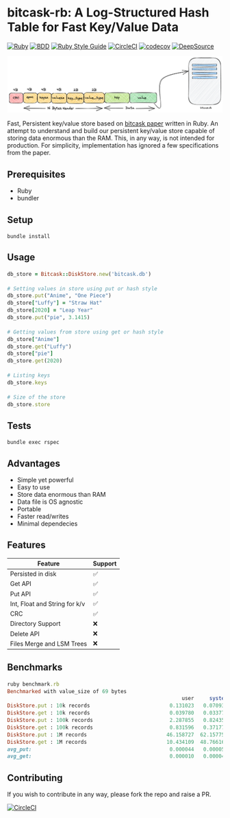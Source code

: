 # bitcask-rb: A Log-Structured Hash Table for Fast Key/Value Data

[![Ruby](https://img.shields.io/badge/ruby-3.1.1-brightgreen)](https://www.ruby-lang.org/en/)
[![BDD](https://img.shields.io/badge/rspec-3.1-green)](https://rspec.info/)
[![Ruby Style Guide](https://img.shields.io/badge/code%20style-rubocop-red)](https://github.com/rubocop/rubocop)
[![CircleCI](https://dl.circleci.com/status-badge/img/gh/dineshgowda24/bitcask-rb/tree/main.svg?style=shield)](https://dl.circleci.com/status-badge/redirect/gh/dineshgowda24/bitcask-rb/tree/main)
[![codecov](https://codecov.io/gh/dineshgowda24/bitcask-rb/branch/main/graph/badge.svg?token=HY8IQSEKCA)](https://codecov.io/gh/dineshgowda24/bitcask-rb)
[![DeepSource](https://deepsource.io/gh/dineshgowda24/bitcask-rb.svg/?label=active+issues&token=aISrLFG-Rwka_9MMiZixX_NT)](https://deepsource.io/gh/dineshgowda24/bitcask-rb/?ref=repository-badge)

<img src="image.png"/>

Fast, Persistent key/value store based on [bitcask paper](https://riak.com/assets/bitcask-intro.pdf) written in Ruby.
An attempt to understand and build our persistent key/value store capable of storing data enormous than the RAM. This, in any way, is not intended for production. For simplicity, implementation has ignored a few specifications from the paper.

## Prerequisites

- Ruby
- bundler

## Setup

```shell
bundle install
```

## Usage

```ruby
db_store = Bitcask::DiskStore.new('bitcask.db')

# Setting values in store using put or hash style
db_store.put("Anime", "One Piece")
db_store["Luffy"] = "Straw Hat"
db_store[2020] = "Leap Year"
db_store.put("pie", 3.1415)

# Getting values from store using get or hash style
db_store["Anime"]
db_store.get("Luffy")
db_store["pie"]
db_store.get(2020)

# Listing keys
db_store.keys

# Size of the store
db_store.store
```

## Tests

```shell
bundle exec rspec
```

## Advantages

- Simple yet powerful
- Easy to use
- Store data enormous than RAM
- Data file is OS agnostic
- Portable
- Faster read/writes
- Minimal dependecies

## Features

| Feature                               | Support            |
|---------------------------------------|--------------------|
| Persisted in disk                     | :white_check_mark: |
| Get API                               | :white_check_mark: |
| Put API                               | :white_check_mark: |
| Int, Float and String for k/v         | :white_check_mark: |
| CRC                                   | :white_check_mark: |
| Directory Support                     | :x:                |
| Delete API                            | :x:                |
| Files Merge and LSM Trees             | :x:                |

## Benchmarks

```ruby
ruby benchmark.rb
Benchmarked with value_size of 69 bytes
                                                         user     system      total        real
DiskStore.put : 10k records                          0.131023   0.070932   0.201955 (  0.202188) s
DiskStore.get : 10k records                          0.039780   0.033775   0.073555 (  0.073595) s
DiskStore.put : 100k records                         2.287855   0.824356   3.112211 (  3.116531) s
DiskStore.get : 100k records                         0.831596   0.371778   1.203374 (  1.204517) s
DiskStore.put : 1M records                          46.158727  62.157752 108.316479 (111.450463) s
DiskStore.get : 1M records                          10.434109  48.766160  59.200269 ( 68.947144) s
avg_put:                                             0.000044   0.000057   0.000101 (  0.000103) s
avg_get:                                             0.000010   0.000044   0.000054 (  0.000063) s
```

## Contributing

If you wish to contribute in any way, please fork the repo and raise a PR.

[![CircleCI](https://dl.circleci.com/insights-snapshot/gh/dineshgowda24/bitcask-rb/main/workflow/badge.svg?window=30d)](https://app.circleci.com/insights/github/dineshgowda24/bitcask-rb/workflows/workflow/overview?branch=main&reporting-window=last-30-days&insights-snapshot=true)